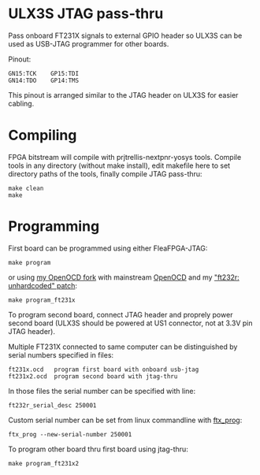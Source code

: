 # ULX3S JTAG pass-thru

Pass onboard FT231X signals to external GPIO header so
ULX3S can be used as USB-JTAG programmer for other boards.

Pinout:

    GN15:TCK    GP15:TDI
    GN14:TDO    GP14:TMS

This pinout is arranged similar to the JTAG header
on ULX3S for easier cabling.

# Compiling

FPGA bitstream will compile with prjtrellis-nextpnr-yosys tools.
Compile tools in any directory (without make install),
edit makefile here to set directory paths of the tools,
finally compile JTAG pass-thru:

    make clean
    make

# Programming

First board can be programmed using either FleaFPGA-JTAG:

    make program

or using [my OpenOCD fork](https://github.com/emard/openocd) with 
mainstream [OpenOCD](https://sourceforge.net/projects/openocd/files/openocd/) and
my ["ft232r: unhardcoded" patch](http://openocd.zylin.com/#/c/4681/):

    make program_ft231x

To program second board, connect JTAG header and proprely
power second board (ULX3S should be powered at US1
connector, not at 3.3V pin JTAG header).

Multiple FT231X connected to same computer can be
distinguished by serial numbers specified in files:

    ft231x.ocd   program first board with onboard usb-jtag
    ft231x2.ocd  program second board with jtag-thru

In those files the serial number can be specified with line:

    ft232r_serial_desc 250001

Custom serial number can be set from linux commandline
with [ftx_prog](https://github.com/richardeoin/ftx-prog):

    ftx_prog --new-serial-number 250001

To program other board thru first board using jtag-thru:

    make program_ft231x2
